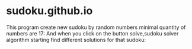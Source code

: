 # sudoku.github.io 
This program create new sudoku by random numbers minimal quantity of numbers are 17:
And when you click on the button solve,sudoku solver algorithm starting find different solutions for that sudoku:   
